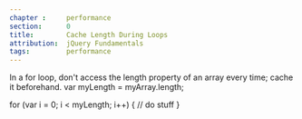 ```yaml
---
chapter :     performance
section:      0
title:        Cache Length During Loops
attribution:  jQuery Fundamentals
tags:         performance
---
```


In a for loop, don't access the length property of an array every time; cache
it beforehand.
<javascript>
var myLength = myArray.length;

for (var i = 0; i < myLength; i++) {
  // do stuff
}
</javascript>
